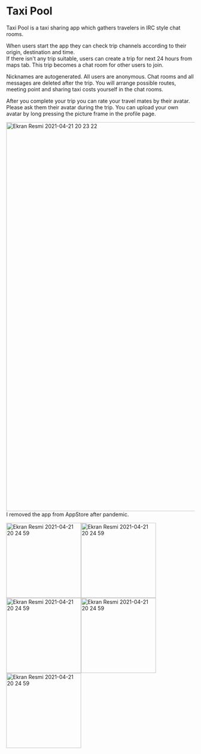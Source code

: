 # Taxi Pool

Taxi Pool is a taxi sharing app which gathers travelers in IRC style chat rooms. 
 
When users start the app they can check trip channels according to their origin, destination and time.  
If there isn't any trip suitable, users can create a trip for next 24 hours from maps tab. This trip becomes a  chat room for other users to join.  

 Nicknames are autogenerated. All users are  anonymous. Chat rooms and all messages are deleted after the trip.  You will arrange possible routes, meeting point and sharing taxi costs yourself in the chat rooms.

After you complete your trip you can rate your travel mates by their avatar. Please ask them their avatar during the trip. You can upload your own avatar by long pressing the picture frame in the profile page.
 
<img width="1036" alt="Ekran Resmi 2021-04-21 20 23 22" src="https://user-images.githubusercontent.com/32449276/120922279-dee55200-c6d0-11eb-804b-2b3be29ba6ba.png">
  I removed the app from AppStore after pandemic.


<img width="200" alt="Ekran Resmi 2021-04-21 20 24 59" src="https://user-images.githubusercontent.com/32449276/120922462-f4a74700-c6d1-11eb-9cb1-96ea9a5d4400.png"><img width="200" alt="Ekran Resmi 2021-04-21 20 24 59" src="https://user-images.githubusercontent.com/32449276/120922454-e822ee80-c6d1-11eb-93fd-26a72a4d7c3a.png"><img width="200" alt="Ekran Resmi 2021-04-21 20 24 59" src="https://user-images.githubusercontent.com/32449276/120922473-ff61dc00-c6d1-11eb-9ad9-31718ec8398d.png"><img width="200" alt="Ekran Resmi 2021-04-21 20 24 59" src="https://user-images.githubusercontent.com/32449276/120922476-0557bd00-c6d2-11eb-93d8-fd5cb2cf507f.png"><img width="200" alt="Ekran Resmi 2021-04-21 20 24 59" src="https://user-images.githubusercontent.com/32449276/120922477-05f05380-c6d2-11eb-9495-4684a5fead11.png"> 

